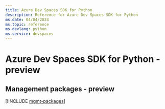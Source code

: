 ```yaml
---
title: Azure Dev Spaces SDK for Python
description: Reference for Azure Dev Spaces SDK for Python
ms.date: 04/04/2024
ms.topic: reference
ms.devlang: python
ms.service: devspaces
---
```

# Azure Dev Spaces SDK for Python - preview

## Management packages - preview
[!INCLUDE [mgmt-packages](dev-spaces-mgmt-index.md)]